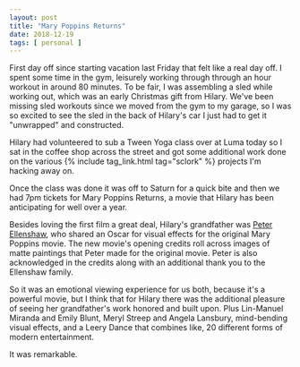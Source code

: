 ```yaml
---
layout: post
title: "Mary Poppins Returns"
date: 2018-12-19
tags: [ personal ]
---
```


First day off since starting vacation last Friday that felt like a real day off.
I spent some time in the gym, leisurely working through through an hour workout
in around 80 minutes. To be fair, I was assembling a sled while working out,
which was an early Christmas gift from Hilary. We've been missing sled workouts
since we moved from the gym to my garage, so I was so excited to see the sled
in the back of Hilary's car I just had to get it "unwrapped" and constructed.

Hilary had volunteered to sub a Tween Yoga class over at Luma today so I sat
in the coffee shop across the street and got some additional work done on the
various {% include tag_link.html tag="sclork" %} projects I'm hacking away on.

Once the class was done it was off to Saturn for a quick bite and then we had
7pm tickets for Mary Poppins Returns, a movie that Hilary has been anticipating
for well over a year.

Besides loving the first film a great deal, Hilary's grandfather was
[Peter Ellenshaw](https://en.wikipedia.org/wiki/Peter_Ellenshaw), who shared an
Oscar for visual effects for the original Mary Poppins movie. The new movie's
opening credits roll across images of matte paintings that Peter made for the
original movie. Peter is also acknowledged in the credits along with an
additional thank you to the Ellenshaw family.

So it was an emotional viewing experience for us both, because it's a powerful
movie, but I think that for Hilary there was the additional pleasure of seeing
her grandfather's work honored and built upon. Plus Lin-Manuel Miranda and
Emily Blunt, Meryl Streep and Angela Lansbury, mind-bending visual effects, and
a Leery Dance that combines like, 20 different forms of modern entertainment.

It was remarkable.

